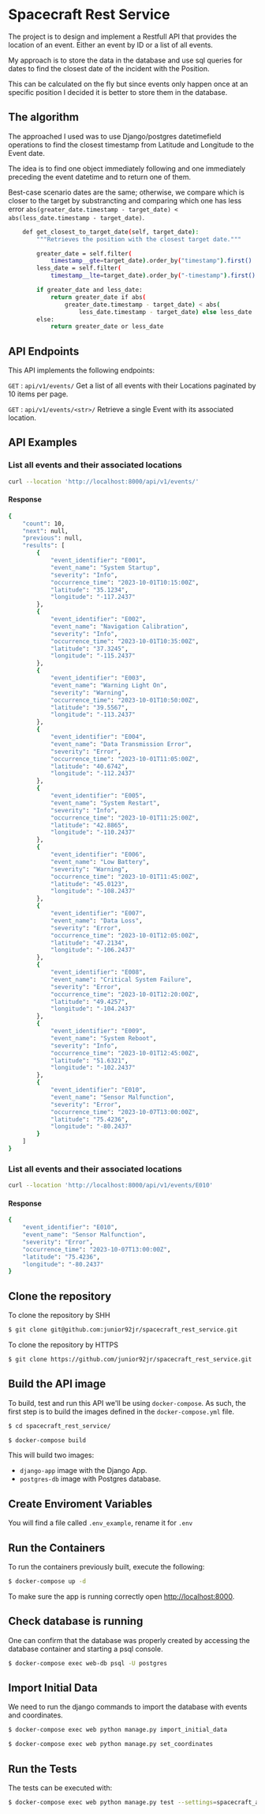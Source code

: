 # Spacecraft Rest Service

The project is to design and implement a Restfull API that provides the location of an event. Either an event by ID or a list of all events.

My approach is to store the data in the database and use sql queries for dates to find the closest date of the incident with the Position. 

This can be calculated on the fly but since events only happen once at an specific position I decided it is better to store them in the database.

## The algorithm

The approached I used was to use Django/postgres datetimefield operations to find the closest timestamp from Latitude and Longitude to the Event date.

The idea is to find one object immediately following and one immediately preceding the event datetime and to return one of them.

Best-case scenario dates are the same; otherwise, we compare which is closer to the target by substrancting and comparing which one has less error `abs(greater_date.timestamp - target_date) < abs(less_date.timestamp - target_date)`. 

```bash
    def get_closest_to_target_date(self, target_date):
        """Retrieves the position with the closest target date."""

        greater_date = self.filter(
            timestamp__gte=target_date).order_by("timestamp").first()
        less_date = self.filter(
            timestamp__lte=target_date).order_by("-timestamp").first()

        if greater_date and less_date:
            return greater_date if abs(
                greater_date.timestamp - target_date) < abs(
                    less_date.timestamp - target_date) else less_date
        else:
            return greater_date or less_date
```

## API Endpoints

This API implements the following endpoints:

`GET` : `api/v1/events/` Get a list of all events with their Locations paginated by 10 items per page.

`GET` : `api/v1/events/<str>/` Retrieve a single Event with its associated location.

## API Examples

### List all events and their associated locations
```bash
curl --location 'http://localhost:8000/api/v1/events/'
```

#### Response

```bash
{
    "count": 10,
    "next": null,
    "previous": null,
    "results": [
        {
            "event_identifier": "E001",
            "event_name": "System Startup",
            "severity": "Info",
            "occurrence_time": "2023-10-01T10:15:00Z",
            "latitude": "35.1234",
            "longitude": "-117.2437"
        },
        {
            "event_identifier": "E002",
            "event_name": "Navigation Calibration",
            "severity": "Info",
            "occurrence_time": "2023-10-01T10:35:00Z",
            "latitude": "37.3245",
            "longitude": "-115.2437"
        },
        {
            "event_identifier": "E003",
            "event_name": "Warning Light On",
            "severity": "Warning",
            "occurrence_time": "2023-10-01T10:50:00Z",
            "latitude": "39.5567",
            "longitude": "-113.2437"
        },
        {
            "event_identifier": "E004",
            "event_name": "Data Transmission Error",
            "severity": "Error",
            "occurrence_time": "2023-10-01T11:05:00Z",
            "latitude": "40.6742",
            "longitude": "-112.2437"
        },
        {
            "event_identifier": "E005",
            "event_name": "System Restart",
            "severity": "Info",
            "occurrence_time": "2023-10-01T11:25:00Z",
            "latitude": "42.8865",
            "longitude": "-110.2437"
        },
        {
            "event_identifier": "E006",
            "event_name": "Low Battery",
            "severity": "Warning",
            "occurrence_time": "2023-10-01T11:45:00Z",
            "latitude": "45.0123",
            "longitude": "-108.2437"
        },
        {
            "event_identifier": "E007",
            "event_name": "Data Loss",
            "severity": "Error",
            "occurrence_time": "2023-10-01T12:05:00Z",
            "latitude": "47.2134",
            "longitude": "-106.2437"
        },
        {
            "event_identifier": "E008",
            "event_name": "Critical System Failure",
            "severity": "Error",
            "occurrence_time": "2023-10-01T12:20:00Z",
            "latitude": "49.4257",
            "longitude": "-104.2437"
        },
        {
            "event_identifier": "E009",
            "event_name": "System Reboot",
            "severity": "Info",
            "occurrence_time": "2023-10-01T12:45:00Z",
            "latitude": "51.6321",
            "longitude": "-102.2437"
        },
        {
            "event_identifier": "E010",
            "event_name": "Sensor Malfunction",
            "severity": "Error",
            "occurrence_time": "2023-10-07T13:00:00Z",
            "latitude": "75.4236",
            "longitude": "-80.2437"
        }
    ]
}
```

### List all events and their associated locations
```bash
curl --location 'http://localhost:8000/api/v1/events/E010'
```

#### Response
```bash
{
    "event_identifier": "E010",
    "event_name": "Sensor Malfunction",
    "severity": "Error",
    "occurrence_time": "2023-10-07T13:00:00Z",
    "latitude": "75.4236",
    "longitude": "-80.2437"
}
```

## Clone the repository

To clone the repository by SHH

```bash
$ git clone git@github.com:junior92jr/spacecraft_rest_service.git
```

To clone the repository by HTTPS

```bash
$ git clone https://github.com/junior92jr/spacecraft_rest_service.git
```

## Build the API image

To build, test and run this API we'll be using `docker-compose`. As such, the first step
is to build the images defined in the `docker-compose.yml` file.

```bash
$ cd spacecraft_rest_service/
```

```bash
$ docker-compose build
```

This will build two images:

- `django-app` image with the Django App.
- `postgres-db` image with Postgres database.

## Create Enviroment Variables

You will find a file called `.env_example`, rename it for `.env`


## Run the Containers
 
To run the containers previously built, execute the following:
 
```bash
$ docker-compose up -d
```

To make sure the app is running correctly open [http://localhost:8000](http://localhost:8000).

## Check database is running

One can confirm that the database was properly created by accessing the database container
and starting a psql console.

```bash
$ docker-compose exec web-db psql -U postgres
```

## Import Initial Data

We need to run the django commands to import the database with events and coordinates.

```bash
$ docker-compose exec web python manage.py import_initial_data
```
```bash
$ docker-compose exec web python manage.py set_coordinates
```

## Run the Tests

The tests can be executed with:

```bash
$ docker-compose exec web python manage.py test --settings=spacecraft_api.test_settings
```
